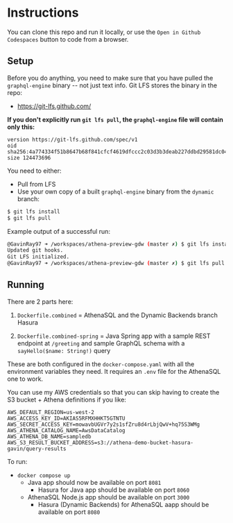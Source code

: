 # Instructions

You can clone this repo and run it locally, or use the `Open in Github Codespaces` button to code from a browser.

## Setup 

Before you do anything, you need to make sure that you have pulled the `graphql-engine` binary -- not just text info.
Git LFS stores the binary in the repo:
- https://git-lfs.github.com/

**If you don't explicitly run `git lfs pull`, the `graphql-engine` file will contain only this:**

```
version https://git-lfs.github.com/spec/v1
oid sha256:4a774334f51b8647b68f841cfcf4619dfccc2c03d3b3deab227ddbd29581dc04
size 124473696
```

You need to either:
- Pull from LFS
- Use your own copy of a built `graphql-engine` binary from the `dynamic` branch:

```sh
$ git lfs install
$ git lfs pull
```

Example output of a successful run:
```sh
@GavinRay97 ➜ /workspaces/athena-preview-gdw (master ✗) $ git lfs install
Updated git hooks.
Git LFS initialized.
@GavinRay97 ➜ /workspaces/athena-preview-gdw (master ✗) $ git lfs pull
```

## Running

There are 2 parts here:

1. `Dockerfile.combined` = AthenaSQL and the Dynamic Backends branch Hasura

2. `Dockerfile.combined-spring` = Java Spring app with a sample REST endpoint at `/greeting` and sample GraphQL schema with a `sayHello($name: String!)` query

These are both configured in the `docker-compose.yaml` with all the environment variables they need.
It requires an `.env` file for the AthenaSQL one to work.

You can use my AWS credentials so that you can skip having to create the S3 bucket + Athena definitions if you like:
```env
AWS_DEFAULT_REGION=us-west-2
AWS_ACCESS_KEY_ID=AKIAS5RFMXHHKT5GTNTU
AWS_SECRET_ACCESS_KEY=mowavbUGVr7y2s1sfZru8d4rLbjQwV+hq75S3WMg
AWS_ATHENA_CATALOG_NAME=AwsDataCatalog
AWS_ATHENA_DB_NAME=sampledb
AWS_S3_RESULT_BUCKET_ADDRESS=s3://athena-demo-bucket-hasura-gavin/query-results
```

To run:

- `docker compose up`
    - Java app should now be available on port `8081`
        - Hasura for Java app should be available on port `8060`
    - AthenaSQL Node.js app should be available on port `3000`
        - Hasura (Dynamic Backends) for AthenaSQL aapp should be available on port `8080`
